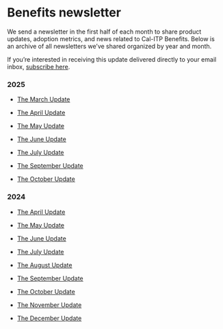 # Benefits newsletter

We send a newsletter in the first half of each month to share product updates, adoption metrics, and news related to Cal-ITP Benefits. Below is an archive of all newsletters we’ve shared organized by year and month.

If you’re interested in receiving this update delivered directly to your email inbox, [subscribe here](https://share.hsforms.com/1uC9WaFRTQJOgZXEgplZrRQ3aanu?utm_source=hs_email&utm_medium=email&_hsenc=p2ANqtz-83CN5gNFMDIl72kAgvLBPDaiYymXt4jVuntgiYzc3hwnvhlghSYQSOYZgY_Hbqew-LzXGA).

### 2025

- [The March Update](https://5519226.hs-sites.com/cal-itp-benefits-the-march-update)

- [The April Update](https://5519226.hs-sites.com/cal-itp-benefits-the-april-update-2025)

- [The May Update](https://5519226.hs-sites.com/cal-itp-benefits-the-may-update-2025)

- [The June Update](https://5519226.hs-sites.com/cal-itp-benefits-the-june-update-2025)

- [The July Update](https://5519226.hs-sites.com/cal-itp-benefits-the-july-update-2025)

- [The September Update](https://5519226.hs-sites.com/cal-itp-benefits-the-sept-update-2025)

- [The October Update](https://5519226.hs-sites.com/cal-itp-benefits-the-october-update-2025)

<!--
- [The November Update]()
  -->

### 2024

- [The April Update](https://calitp-5519226.hs-sites.com/cal-itp-benefits-the-april-update)

- [The May Update](https://5519226.hs-sites.com/cal-itp-benefits-the-may-update)

- [The June Update](https://5519226.hs-sites.com/cal-itp-benefits-the-june-update)

- [The July Update](https://5519226.hs-sites.com/cal-itp-benefits-the-july-update)

- [The August Update](https://5519226.hs-sites.com/cal-itp-benefits-the-august-update)

- [The September Update](https://5519226.hs-sites.com/cal-itp-benefits-the-september-update)

- [The October Update](https://5519226.hs-sites.com/cal-itp-benefits-the-october-update)

- [The November Update](https://5519226.hs-sites.com/cal-itp-benefits-the-november-update)

- [The December Update](https://5519226.hs-sites.com/cal-itp-benefits-the-december-update)
